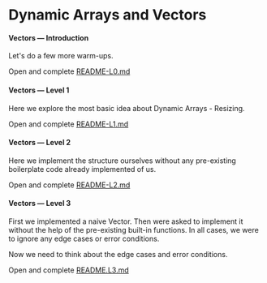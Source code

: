 # Dynamic Arrays and Vectors


#### Vectors &mdash; Introduction

Let's do a few more warm-ups.

Open and complete [README-L0.md](README-L0.md)


#### Vectors &mdash; Level 1

Here we explore the most basic idea about Dynamic Arrays - Resizing.  

Open and complete [README-L1.md](README-VL.md)


#### Vectors &mdash; Level 2

Here we implement the structure ourselves without any pre-existing boilerplate code already
 implemented of us.
 
Open and complete [README-L2.md](README-L2.md)


#### Vectors &mdash; Level 3

First we implemented a naive Vector.  Then were asked to implement it without the help of the
 pre-existing built-in functions.  In all cases, we were to ignore any edge cases or error
 conditions. 

Now we need to think about the edge cases and error conditions.

Open and complete [README.L3.md](README-L3.md)